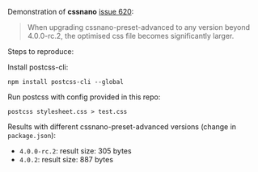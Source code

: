 Demonstration of **cssnano** [issue 620](https://github.com/cssnano/cssnano/issues/620):

>When upgrading cssnano-preset-advanced to any version beyond 4.0.0-rc.2, the optimised css file becomes significantly larger.

Steps to reproduce:

Install postcss-cli:

```
npm install postcss-cli --global
```

Run postcss with config provided in this repo:

```
postcss stylesheet.css > test.css
```

Results with different cssnano-preset-advanced versions (change in `package.json`):

- `4.0.0-rc.2`: result size: 305 bytes
- `4.0.2`: result size: 887 bytes